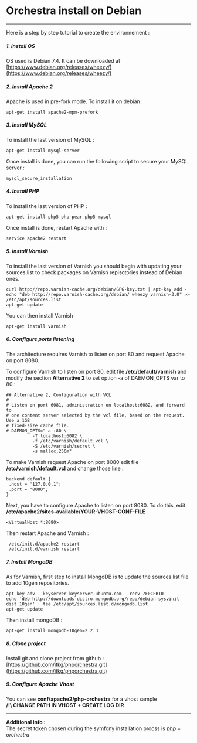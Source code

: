 # Orchestra install on Debian #
----------

Here is a step by step tutorial to create the environnement :

##### 1. Install OS
OS used is Debian 7.4. It can be downloaded at  [https://www.debian.org/releases/wheezy/](https://www.debian.org/releases/wheezy/)

##### 2. Install Apache 2
Apache is used in pre-fork mode. To install it on debian :  

    apt-get install apache2-mpm-prefork

##### 3. Install MySQL
To install the last version of MySQL :

    apt-get install mysql-server
Once install is done, you can run the following script to secure your MySQL server :

    mysql_secure_installation

##### 4. Install PHP
To install the last version of PHP :

    apt-get install php5 php-pear php5-mysql

Once install is done, restart Apache with :

    service apache2 restart

##### 5. Install Varnish
To install the last version of Varnish you should begin with updating your sources.list to check packages on Varnish repisotories instead of Debian ones.

    curl http://repo.varnish-cache.org/debian/GPG-key.txt | apt-key add -
	echo "deb http://repo.varnish-cache.org/debian/ wheezy varnish-3.0" >> /etc/apt/sources.list
    apt-get update

You can then install Varnish

    apt-get install varnish

##### 6. Configure ports listening
The architecture requires Varnish to listen on port 80 and request Apache on port 8080.

To configure Varnish to listen on port 80, edit file **/etc/default/varnish** and modify the section **Alternative 2** to set option -a of DAEMON_OPTS var to 80 :

    ## Alternative 2, Configuration with VCL
    #
    # Listen on port 6081, administration on localhost:6082, and forward to
    # one content server selected by the vcl file, based on the request.  Use a 1GB
    # fixed-size cache file.
    # DAEMON_OPTS="-a :80 \
              -T localhost:6082 \
              -f /etc/varnish/default.vcl \
              -S /etc/varnish/secret \
              -s malloc,256m"

To make Varnish request Apache on port 8080 edit file **/etc/varnish/default.vcl** and change those line :

    backend default {
     .host = "127.0.0.1";
     .port = "8080";
    }

Next, you have to configure Apache to listen on port 8080. To do this, edit **/etc/apache2/sites-available/YOUR-VHOST-CONF-FILE**

    <VirtualHost *:8080>

Then restart Apache and Varnish :

     /etc/init.d/apache2 restart
     /etc/init.d/varnish restart

##### 7. Install MongoDB
As for Varnish, first step to install MongoDB is to update the sources.list file to add 10gen repositories.

    apt-key adv --keyserver keyserver.ubuntu.com --recv 7F0CEB10
    echo 'deb http://downloads-distro.mongodb.org/repo/debian-sysvinit dist 10gen' | tee /etc/apt/sources.list.d/mongodb.list
    apt-get update

Then install mongoDB :

    apt-get install mongodb-10gen=2.2.3

##### 8. Clone project
Install git and clone project from github : [https://github.com/itkg/phporchestra.git](https://github.com/itkg/phporchestra.git)

##### 9. Configure Apache Vhost
You can see **conf/apache2/php-orchestra** for a vhost sample  
**/!\ CHANGE PATH IN VHOST + CREATE LOG DIR**

----------   
**Additional info :**  
The secret token chosen during the symfony installation procss is $php-orchestra$